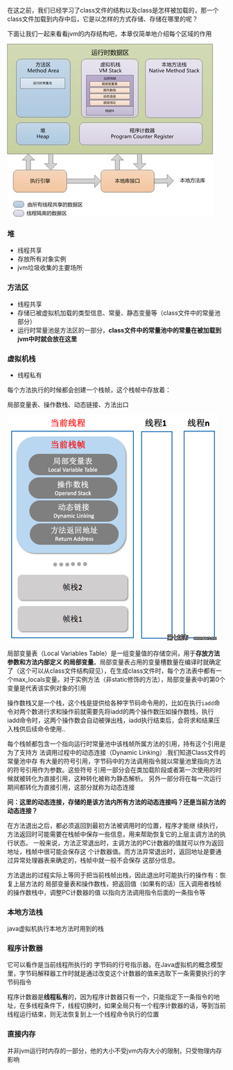 在这之前，我们已经学习了class文件的结构以及class是怎样被加载的，那一个class文件加载到内存中后，它是以怎样的方式存储、存储在哪里的呢？

下面让我们一起来看看jvm的内存结构吧，本章仅简单地介绍每个区域的作用


![](storage_structure/20211013174349.png)

### 堆

- 线程共享
- 存放所有对象实例
- jvm垃圾收集的主要场所


### 方法区

- 线程共享
- 存储已被虚拟机加载的类型信息、常量、静态变量等（class文件中的常量池部分）
- 运行时常量池是方法区的一部分，**class文件中的常量池中的常量在被加载到jvm中时就会放在这里**

### 虚拟机栈

- 线程私有

每个方法执行的时候都会创建一个栈帧，这个栈帧中存放着：

局部变量表、操作数栈、动态链接、方法出口

![](storage_structure/20211014154051.png)


局部变量表（Local Variables Table）是一组变量值的存储空间，用于**存放方法参数和方法内部定义 的局部变量**。局部变量表占用的变量槽数量在编译时就确定了（这个可以从class文件结构窥见），在生成class文件时，每个方法表中都有一个max_locals变量。对于实例方法（非static修饰的方法），局部变量表中的第0个变量是代表该实例对象的引用

操作数栈又是一个栈，这个栈是提供给各种字节码命令用的，比如在执行`iadd`命令对两个数进行求和操作前就需要先将iadd的两个操作数压如操作数栈，执行iadd命令时，这两个操作数会自动被弹出栈，iadd执行结束后，会将求和结果压入栈供后续命令使用..

每个栈帧都包含一个指向运行时常量池中该栈帧所属方法的引用，持有这个引用是为了支持方 法调用过程中的动态连接（Dynamic Linking）.我们知道Class文件的常量池中存 有大量的符号引用，字节码中的方法调用指令就以常量池里指向方法的符号引用作为参数。这些符号 引用一部分会在类加载阶段或者第一次使用的时候就被转化为直接引用，这种转化被称为静态解析。 另外一部分将在每一次运行期间都转化为直接引用，这部分就称为动态连接

**问：这里的动态连接，存储的是该方法内所有方法的动态连接吗？还是当前方法的动态连接？**

在方法退出之后，都必须返回到最初方法被调用时的位置，程序才能继 续执行，方法返回时可能需要在栈帧中保存一些信息，用来帮助恢复它的上层主调方法的执行状态。 一般来说，方法正常退出时，主调方法的PC计数器的值就可以作为返回地址，栈帧中很可能会保存这 个计数器值。而方法异常退出时，返回地址是要通过异常处理器表来确定的，栈帧中就一般不会保存 这部分信息。

方法退出的过程实际上等同于把当前栈帧出栈，因此退出时可能执行的操作有：恢复上层方法的 局部变量表和操作数栈，把返回值（如果有的话）压入调用者栈帧的操作数栈中，调整PC计数器的值 以指向方法调用指令后面的一条指令等

### 本地方法栈

java虚拟机执行本地方法时用到的栈

### 程序计数器

它可以看作是当前线程所执行的 字节码的行号指示器。在Java虚拟机的概念模型里，字节码解释器工作时就是通过改变这个计数器的值来选取下一条需要执行的字节码指令

程序计数器是**线程私有**的，因为程序计数器只有一个，只能指定下一条指令的地址，在多线程条件下，线程切换时，如果全局只有一个程序计数器的话，等到当前线程运行结束，则无法恢复到上一个线程命令执行的位置


### 直接内存

并非jvm运行时内存的一部分，他的大小不受jvm内存大小的限制，只受物理内存影响